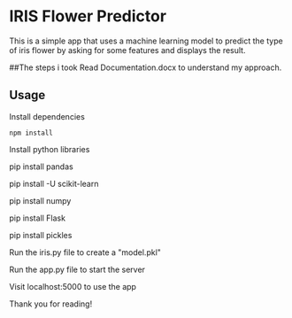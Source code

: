 # IRIS Flower Predictor


This is a simple app that uses a machine learning model to predict the type of iris flower by asking for some features and displays the result.

##The steps i took
Read Documentation.docx to understand my approach. 
## Usage

Install dependencies

```
npm install
```

Install python libraries

pip install pandas

pip install -U scikit-learn

pip install numpy

pip install Flask

pip install pickles

Run the iris.py file to create a "model.pkl"

Run the app.py file to start the server

Visit localhost:5000 to use the app 

Thank you for reading!
